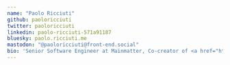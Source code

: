 ```yaml
---
name: "Paolo Ricciuti"
github: paoloricciuti
twitter: paoloricciuti
linkedin: paolo-ricciuti-571a91187
bluesky: paolo.ricciuti.me
mastodon: "@paoloricciuti@front-end.social"
bio: 'Senior Software Engineer at Mainmatter, Co-creator of <a href="https://sveltelab.dev">sveltelab.dev</a>'
---
```

